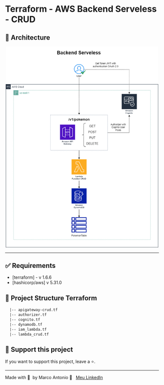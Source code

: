 # Terraform - AWS Backend Serveless - CRUD

## 📐 Architecture

<div align="center"><img width="500px"  src="design/design-architect.drawio.png">
</div>

------

## ✅ Requirements

- [terraform] - v 1.6.6
- [hashicorp/aws] v 5.31.0

## 📑 Project Structure Terraform

```
  |-- apigateway-crud.tf
  |-- authorizer.tf
  |-- cognito.tf
  |-- dynamodb.tf
  |-- iam_lambda.tf
  |-- lambda_crud.tf
```

## 🔮 Support this project  

If you want to support this project, leave a ⭐.  

---  

Made with 💙 &nbsp;by Marco Antonio 👋 &nbsp; [Meu LinkedIn](https://www.linkedin.com/in/mrk-silva/)  